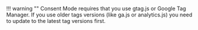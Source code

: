 !!! warning ""
    Consent Mode requires that you use gtag.js or Google Tag Manager. If you use older tags versions (like ga.js or analytics.js) you need to update to the latest tag versions first.